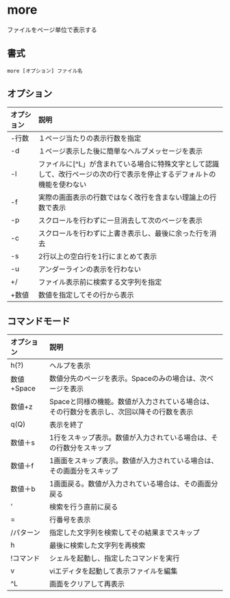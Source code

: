 # more

ファイルをページ単位で表示する

## 書式

```
more [オプション] ファイル名
```

## オプション

|オプション|説明|
|:--|:--|
|-行数|１ページ当たりの表示行数を指定|
|-d|１ページ表示した後に簡単なヘルプメッセージを表示|
|-l|ファイルに[^L」が含まれている場合に特殊文字として認識して、改行ページの次の行で表示を停止するデフォルトの機能を使わない|
|-f|実際の画面表示の行数ではなく改行を含まない理論上の行数で表示|
|-p|スクロールを行わずに一旦消去して次のページを表示|
|-c|スクロールを行わずに上書き表示し、最後に余った行を消去|
|-s|2行以上の空白行を1行にまとめて表示|
|-u|アンダーラインの表示を行わない|
|+/|ファイル表示前に検索する文字列を指定|
|+数値|数値を指定してその行から表示|

## コマンドモード

|オプション|説明|
|:--|:--|
|h(?)|ヘルプを表示|
|数値+Space|数値分先のページを表示。Spaceのみの場合は、次ページを表示|
|数値+z|Spaceと同様の機能。数値が入力されている場合は、その行数分を表示し、次回以降その行数を表示|
|q(Q)|表示を終了|
|数値＋s|1行をスキップ表示。数値が入力されている場合は、その行数分をスキップ|
|数値＋f|1画面をスキップ表示。数値が入力されている場合は、その画面分をスキップ|
|数値＋b|1画面戻る。数値が入力されている場合は、その画面分戻る|
|'|検索を行う直前に戻る|
|=|行番号を表示|
|/パターン|指定した文字列を検索してその結果までスキップ|
|h|最後に検索した文字列を再検索|
|!コマンド|シェルを起動し、指定したコマンドを実行|
|v|viエディタを起動して表示ファイルを編集|
|^L|画面をクリアして再表示|
